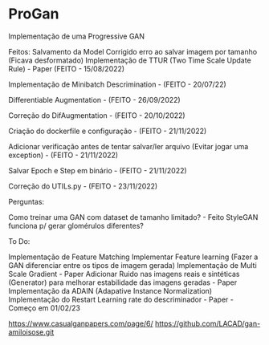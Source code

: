 # ProGan
 Implementação de uma Progressive GAN

Feitos:
Salvamento da Model
Corrigido erro ao salvar imagem por tamanho (Ficava desformatado)
Implementação de TTUR (Two Time Scale Update Rule) - Paper (FEITO - 15/08/2022)

Implementação de Minibatch Descrimination - (FEITO - 20/07/22)

Differentiable Augmentation - (FEITO - 26/09/2022)

Correção do DifAugmentation - (FEITO - 20/10/2022)

Criação do dockerfile e configuração - (FEITO - 21/11/2022)

Adicionar verificação antes de tentar salvar/ler arquivo (Evitar jogar uma exception) - (FEITO - 21/11/2022)

Salvar Epoch e Step em binário - (FEITO - 21/11/2022)

Correção do UTILs.py - (FEITO - 23/11/2022)



 Perguntas:

 Como treinar uma GAN com dataset de tamanho limitado? - Feito
 StyleGAN funciona p/ gerar glomérulos diferentes?

 To Do:
 
 Implementação de Feature Matching
 Implementar Feature learning (Fazer a GAN diferenciar entre os tipos de imagem gerada)
 Implementação de Multi Scale Gradient - Paper
 Adicionar Ruido nas imagens reais e sintéticas (Generator) para melhorar estabilidade das imagens geradas - Paper
 Implementação da ADAIN (Adapative Instance Normalization)
 Implementação do Restart Learning rate do descriminador - Paper - Começo em 01/02/23


https://www.casualganpapers.com/page/6/
https://github.com/LACAD/gan-amiloisose.git